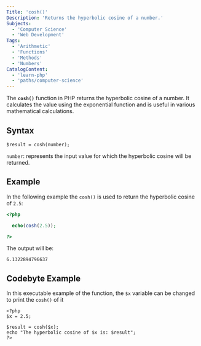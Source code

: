 ```yaml
---
Title: 'cosh()'
Description: 'Returns the hyperbolic cosine of a number.'
Subjects:
  - 'Computer Science'
  - 'Web Development'
Tags:
  - 'Arithmetic'
  - 'Functions'
  - 'Methods'
  - 'Numbers'
CatalogContent:
  - 'learn-php'
  - 'paths/computer-science'
---
```


The **`cosh()`** function in PHP returns the hyperbolic cosine of a number. It calculates the value using the exponential function and is useful in various mathematical calculations.

## Syntax

```pseudo
$result = cosh(number);
```

`number`: represents the input value for which the hyperbolic cosine will be returned.

## Example

In the following example the `cosh()` is used to return the hyperbolic cosine of `2.5`:

```php
<?php

  echo(cosh(2.5));

?>
```

The output will be:

```shell
6.1322894796637
```

## Codebyte Example

In this executable example of the function, the `$x` variable can be changed to print the `cosh()` of it

```codebyte/php
<?php
$x = 2.5;

$result = cosh($x);
echo "The hyperbolic cosine of $x is: $result";
?>
```
